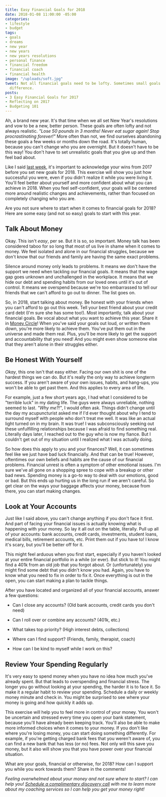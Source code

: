 ```yaml
---
title: Easy Financial Goals for 2018
date: 2018-01-08 11:00:00 -05:00
categories:
- lifestyle
- budget
tags:
- goals
- dreams
- new year
- new years
- new years resolutions
- personal finance
- financial freedom
- financial coach
- financial health
image: "/uploads/soft.jpg"
tweet: Not all financial goals need to be lofty. Sometimes small goals make the biggest
  difference.
posts:
- 3 Easy Financial Goals for 2017
- Reflecting on 2017
- Budgeting 101
---
```


Ah, a brand new year. It's that time when we all set New Year's resolutions and vow to be a new, better person. These goals are often lofty and not always realistic. *"Lose 50 pounds in 3 months! Never eat sugar again! Stop procrastinating forever!"* More often than not, we find ourselves abandoning these goals a few weeks or months down the road. It's totally human, because  you can't change who you are overnight. But it doesn't have to be this way! You don't have to set unrealistic goals that you give up and then feel bad about.

Like I said [last week](https://www.maggiegermano.com/blog/reflecting-on-2017/), it's important to acknowledge your wins from 2017 before you set new goals for 2018. This exercise will show you just how successful you were, even if you didn't realize it while you were living it. You'll feel better about yourself and more confident about what you can achieve in 2018. When you feel self-confident, your goals will be centered more around realistic changes and achievements, rather than focused on completely changing who you are. 

Are you not sure where to start when it comes to financial goals for 2018? Here are some easy (and not so easy) goals to start with this year.

## Talk About Money

Okay. This isn't *easy*, per se. But it is so, so important. Money talk has been considered taboo for so long that most of us live in shame when it comes to money. We feel isolated and alone in our financial struggles, because we don't know that our friends and family are having the same exact problems. 

Silence around money only leads to problems. It means we don't have the support we need when tackling our financial goals. It means that the wage gap goes unknown and unchallenged in the workplace. It means that we hide our debt and spending habits from our loved ones until it's out of control. It means we overspend because we're too embarrassed to tell our friends that we can't afford to go out to dinner. The list goes on. 

So, in 2018, start talking about money. Be honest with your friends when you can't afford to go out this week. Tell your best friend about your credit card debt (I'm sure she has some too!). Most importantly, talk about your financial goals. Be vocal about what you want to achieve this year. Share it in [Money Circle](http://www.facebook.com/groups/moneycirclegroup)! When you've said your goals out loud, or written them down, you're more likely to achieve them. You've put them out in the universe and made them real. Plus, you'll be more likely to get the support and accountability that you need! And you might even show someone else that they aren't alone in their struggles either.

## Be Honest With Yourself

*Okay*, this one isn't that easy either. Facing our own shit is one of the hardest things we can do. But it's really the only way to achieve longterm success. If you aren't aware of your own issues, habits, and hang-ups, you won't be able to get past them. And this applies to every area of life. 

For example, just a few short years ago, I had what I considered to be "terrible luck" in my dating life. The guys were always unreliable, nothing seemed to last. *"Why me?!"*, I would often ask. Things didn't change until the day my acupuncturist asked me if I'd ever thought about why I tend to surround myself with people who don't treat me well. It was like an actual light turned on in my brain. It was true! I was subconsciously seeking out these unfulfilling relationships because I was afraid to find something real. Literally days later, I reached out to the guy who is now my fiance. But I couldn't get out of my situation until I realized what I was actually doing.

So how does this apply to you and your finances? Well, it can sometimes feel like we just have bad luck financially. And that can be true! However, oftentimes our own beliefs and habits are the cause of our financial problems. Financial unrest is often a symptom of other emotional issues. I'm sure we've all gone on a shopping spree to cope with a breakup or other bad news. Spending money is a go-to way to deal with our emotions, good or bad. But this ends up hurting us in the long run if we aren't careful. So get clear on the ways your baggage affects your money, because from there, you can start making changes.

## Look at Your Accounts

Just like I said above, you can't change anything if you don't face it first. And part of facing your financial issues is actually knowing what is happening with your money. So lay it all out on the table, literally. Pull up all of your accounts: bank accounts, credit cards, investments, student loans, medical bills, retirement accounts, etc. Print them out if you have to! I know it's scary, but you'll be better off for it.

This might feel arduous when you first start, especially if you haven't looked at your entire financial portfolio in a while (or ever). But stick to it! You might find a 401k from an old job that you forgot about. Or (unfortunately) you might find some debt that you didn't know you had. Again, you have to know what you need to fix in order to fix it. Once everything is out in the open, you can start making a plan to tackle things. 

After you have located and organized all of your financial accounts, answer a few questions:

* Can I close any accounts? (Old bank accounts, credit cards you don't need)

* Can I roll over or combine any accounts? (401k, etc.)

* What takes top priority? (High interest debts, collections)

* Where can I find support? (Friends, family, therapist, coach)

* How can I be kind to myself while I work on this? 

## Review Your Spending Regularly

It's very easy to spend money when you have no idea how much you've already spent. But that leads to overspending and financial stress. The longer you go without looking at your spending, the harder it is to face it. So make it a regular habit to review your spending. Schedule a daily or weekly money minute and check in. You might be surprised to see where your money is going and how quickly it adds up. 

This exercise will help you to feel more in control of your money. You won't be uncertain and stressed every time you open your bank statement, because you'll have already been keeping track. You'll also be able to make more informed choices when it comes to your money. If you don't like where you're losing money, you can start doing something differently. For example, if you're getting charged bank fees that you weren't aware of, you can find a new bank that has less (or no) fees. Not only will this save you money, but it also will show you that you have power over your financial situation.

What are your goals, financial or otherwise, for 2018? How can I support you while you work towards them? Share in the comments!

*Feeling overwhelmed about your money and not sure where to start? I can help you! [Schedule a complimentary discovery call](https://www.maggiegermano.com/coaching/) with me to learn more about my coaching services so I can help you get your money right!*